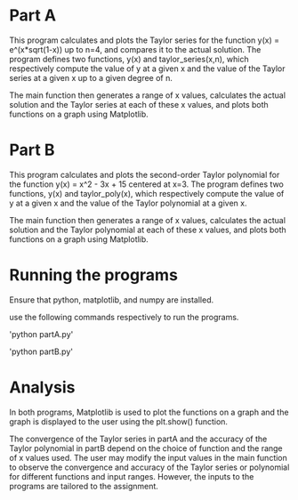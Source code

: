 # Part A

This program calculates and plots the Taylor series for the 
function y(x) = e^(x*sqrt(1-x)) up to n=4, and compares it to 
the actual solution. The program defines two functions, y(x) and 
taylor_series(x,n), which respectively compute the value of y at 
a given x and the value of the Taylor series at a given x up to 
a given degree of n.

The main function then generates a range of x values, calculates 
the actual solution and the Taylor series at each of these x 
values, and plots both functions on a graph using Matplotlib.

# Part B

This program calculates and plots the second-order Taylor 
polynomial for the function y(x) = x^2 - 3x + 15 centered at 
x=3. The program defines two functions, y(x) and taylor_poly(x), 
which respectively compute the value of y at a given x and the 
value of the Taylor polynomial at a given x.

The main function then generates a range of x values, calculates 
the actual solution and the Taylor polynomial at each of these x 
values, and plots both functions on a graph using Matplotlib.

# Running the programs

Ensure that python, matplotlib, and numpy are installed.

use the following commands respectively to run the programs.

'python partA.py' 

'python partB.py'

# Analysis

In both programs, Matplotlib is used to plot the functions on a 
graph and the graph is displayed to the user using the 
plt.show() function.

The convergence of the Taylor series in partA and the accuracy 
of the Taylor polynomial in partB depend on the choice of 
function and the range of x values used. The user may modify the 
input values in the main function to observe the convergence and 
accuracy of the Taylor series or polynomial for different 
functions and input ranges. However, the inputs to the programs
are tailored to the assignment.

